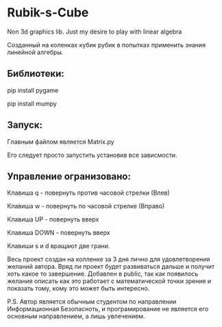 # Rubik-s-Cube
Non 3d graphics lib. Just my desire to play with linear algebra

Созданный на коленках кубик рубик в попытках применить знания линейной алгебры.

## Библиотеки:
pip install pygame 

pip install mumpy

## Запуск:

Главным файлом является Matrix.py 

Его следует просто запустить установив все зависмости.

## Управление огранизовано:

Клавиша q - повернуть против часовой стрелки (Влев)

Клавиша w - повернуть по часовой стрелке (Вправо)

Клавиша UP - повернуть вверх

Клавиша DOWN - повернуть вверх


Клавиши s и d вращают две грани.

Весь проект создан на колленке за 3 дня лично для удовлетворения желаний автора. Вряд ли проект будет развиваться дальше и получит хоть какое то завершение.
Добавлен в public, так как появилось желания описать как это работает с математической точки зрения и показать тому, кому это может быть интересно.

P.S. Автор является обычным студентом по направлении Информационная Безопасноть, и програмирование не является его основным направлением, а лишь увлечением.

